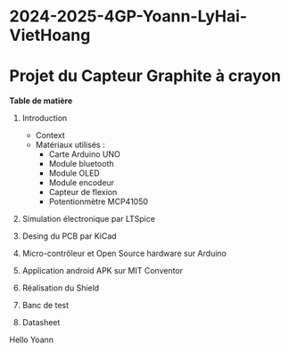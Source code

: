 # 2024-2025-4GP-Yoann-LyHai-VietHoang

# Projet du Capteur Graphite à crayon

**Table de matière**
1. Introduction
    * Context
    * Matériaux utilisés : 
        * Carte Arduino UNO
        * Module bluetooth
        * Module OLED
        * Module encodeur
        * Capteur de flexion
        * Potentionmètre MCP41050



2. Simulation électronique par LTSpice
3. Desing du PCB par KiCad
4. Micro-contrôleur et Open Source hardware sur Arduino
5. Application android APK sur MIT Conventor
6. Réalisation du Shield
7. Banc de test
8. Datasheet

Hello Yoann
